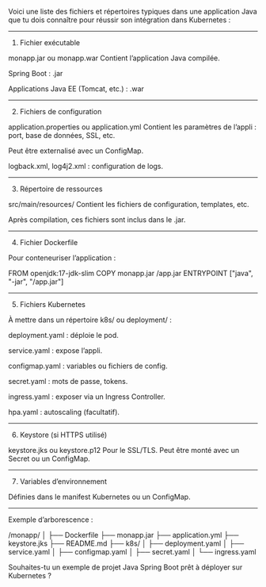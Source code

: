 Voici une liste des fichiers et répertoires typiques dans une application Java que tu dois connaître pour réussir son intégration dans Kubernetes :


---

1. Fichier exécutable

monapp.jar ou monapp.war
Contient l’application Java compilée.

Spring Boot : .jar

Applications Java EE (Tomcat, etc.) : .war




---

2. Fichiers de configuration

application.properties ou application.yml
Contient les paramètres de l’appli : port, base de données, SSL, etc.

Peut être externalisé avec un ConfigMap.


logback.xml, log4j2.xml : configuration de logs.



---

3. Répertoire de ressources

src/main/resources/
Contient les fichiers de configuration, templates, etc.

Après compilation, ces fichiers sont inclus dans le .jar.




---

4. Fichier Dockerfile

Pour conteneuriser l’application :

FROM openjdk:17-jdk-slim
COPY monapp.jar /app.jar
ENTRYPOINT ["java", "-jar", "/app.jar"]


---

5. Fichiers Kubernetes

À mettre dans un répertoire k8s/ ou deployment/ :

deployment.yaml : déploie le pod.

service.yaml : expose l’appli.

configmap.yaml : variables ou fichiers de config.

secret.yaml : mots de passe, tokens.

ingress.yaml : exposer via un Ingress Controller.

hpa.yaml : autoscaling (facultatif).



---

6. Keystore (si HTTPS utilisé)

keystore.jks ou keystore.p12
Pour le SSL/TLS. Peut être monté avec un Secret ou un ConfigMap.



---

7. Variables d’environnement

Définies dans le manifest Kubernetes ou un ConfigMap.



---

Exemple d’arborescence :

/monapp/
│
├── Dockerfile
├── monapp.jar
├── application.yml
├── keystore.jks
├── README.md
├── k8s/
│   ├── deployment.yaml
│   ├── service.yaml
│   ├── configmap.yaml
│   ├── secret.yaml
│   └── ingress.yaml

Souhaites-tu un exemple de projet Java Spring Boot prêt à déployer sur Kubernetes ?
